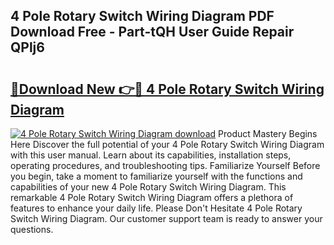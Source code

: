 ## 4 Pole Rotary Switch Wiring Diagram PDF Download Free - Part-tQH User Guide Repair QPlj6

# <h2><a href="http://dfmjwba.blite.top/?on=4+Pole+Rotary+Switch+Wiring+Diagram">🔗Download New 👉🔴 4 Pole Rotary Switch Wiring Diagram</a></h2>

[![4 Pole Rotary Switch Wiring Diagram download](https://i.imgur.com/lujVjoI.png)](http://dfmjwba.blite.top/?on=4+Pole+Rotary+Switch+Wiring+Diagram)
Product Mastery Begins Here Discover the full potential of your 4 Pole Rotary Switch Wiring Diagram with this user manual. Learn about its capabilities, installation steps, operating procedures, and troubleshooting tips. Familiarize Yourself Before you begin, take a moment to familiarize yourself with the functions and capabilities of your new 4 Pole Rotary Switch Wiring Diagram. This remarkable 4 Pole Rotary Switch Wiring Diagram offers a plethora of features to enhance your daily life. Please Don't Hesitate 4 Pole Rotary Switch Wiring Diagram. Our customer support team is ready to answer your questions.
